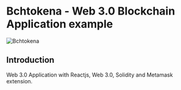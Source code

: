 # Bchtokena - Web 3.0 Blockchain Application example
![Bchtokena](https://i.ibb.co/h87RCHb/Bcktokena.jpg)

## Introduction
Web 3.0 Application with Reactjs, Web 3.0, Solidity and Metamask extension.
